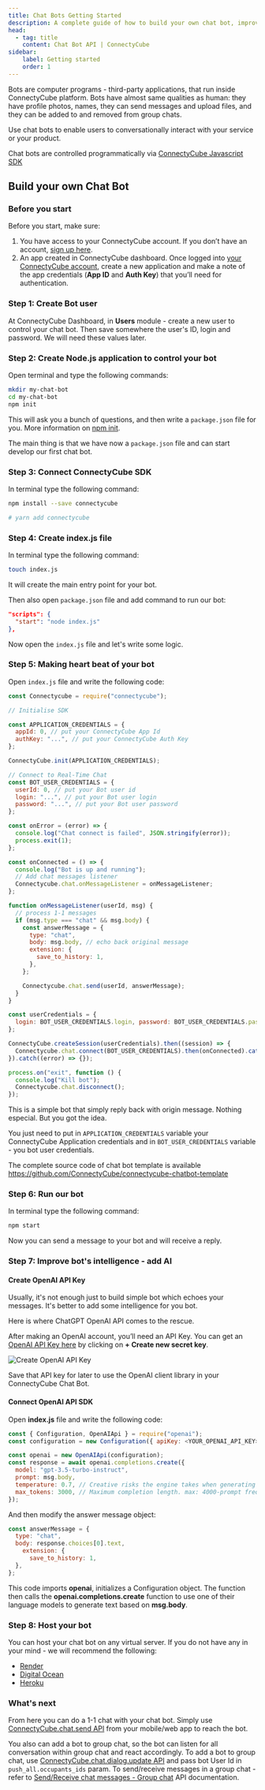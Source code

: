 ```yaml
---
title: Chat Bots Getting Started
description: A complete guide of how to build your own chat bot, improve bot’s intelligence and recommendation about chat bots hosting
head:
  - tag: title
    content: Chat Bot API | ConnectyCube
sidebar: 
    label: Getting started
    order: 1
---
```


Bots are computer programs - third-party applications, that run inside ConnectyCube platform. Bots have almost same qualities as human: they have profile photos, names, they can send messages and upload files, and they can be added to and removed from group chats.

Use chat bots to enable users to conversationally interact with your service or your product.

Chat bots are controlled programmatically via [ConnectyCube Javascript SDK](/js/)

## Build your own Chat Bot

### Before you start

Before you start, make sure:
1. You have access to your ConnectyCube account. If you don’t have an account, [sign up here](https://admin.connectycube.com/register).
2. An app created in ConnectyCube dashboard. Once logged into [your ConnectyCube account](https://admin.connectycube.com), create a new application and make a note of the app credentials (**App ID** and **Auth Key**) that you’ll need for authentication.

### Step 1: Create Bot user

At ConnectyCube Dashboard, in **Users** module - create a new user to control your chat bot. Then save somewhere the user's ID, login and password. We will need these values later.

### Step 2: Create Node.js application to control your bot

Open terminal and type the following commands:

```bash
mkdir my-chat-bot
cd my-chat-bot
npm init
```

This will ask you a bunch of questions, and then write a `package.json` file for you. More information on [npm init](https://docs.npmjs.com/cli/init).

The main thing is that we have now a `package.json` file and can start develop our first chat bot.

### Step 3: Connect ConnectyCube SDK

In terminal type the following command:

```bash
npm install --save connectycube

# yarn add connectycube
```

### Step 4: Create index.js file

In terminal type the following command:

```bash
touch index.js
```

It will create the main entry point for your bot.

Then also open `package.json` file and add command to run our bot:

```json
"scripts": {
  "start": "node index.js"
},
```

Now open the `index.js` file and let's write some logic.

### Step 5: Making heart beat of your bot

Open `index.js` file and write the following code:

```javascript
const Connectycube = require("connectycube");

// Initialise SDK

const APPLICATION_CREDENTIALS = {
  appId: 0, // put your ConnectyCube App Id
  authKey: "...", // put your ConnectyCube Auth Key
};

ConnectyCube.init(APPLICATION_CREDENTIALS);

// Connect to Real-Time Chat
const BOT_USER_CREDENTIALS = {
  userId: 0, // put your Bot user id
  login: "...", // put your Bot user login
  password: "...", // put your Bot user password
};

const onError = (error) => {
  console.log("Chat connect is failed", JSON.stringify(error));
  process.exit(1);
};

const onConnected = () => {
  console.log("Bot is up and running");
  // Add chat messages listener
  Connectycube.chat.onMessageListener = onMessageListener;
};

function onMessageListener(userId, msg) {
  // process 1-1 messages
  if (msg.type === "chat" && msg.body) {
    const answerMessage = {
      type: "chat",
      body: msg.body, // echo back original message
      extension: {
        save_to_history: 1,
      },
    };

    Connectycube.chat.send(userId, answerMessage);
  }
}

const userCredentials = { 
  login: BOT_USER_CREDENTIALS.login, password: BOT_USER_CREDENTIALS.password 
};

ConnectyCube.createSession(userCredentials).then((session) => {
  Connectycube.chat.connect(BOT_USER_CREDENTIALS).then(onConnected).catch(onError);
}).catch((error) => {});

process.on("exit", function () {
  console.log("Kill bot");
  Connectycube.chat.disconnect();
});
```

This is a simple bot that simply reply back with origin message. Nothing especial. But you got the idea.

You just need to put in `APPLICATION_CREDENTIALS` variable your ConnectyCube Application credentials and in `BOT_USER_CREDENTIALS` variable - you bot user credentials.

The complete source code of chat bot template is available https://github.com/ConnectyCube/connectycube-chatbot-template

###  Step 6: Run our bot

In terminal type the following command:

```bash
npm start
```

Now you can send a message to your bot and will receive a reply.


### Step 7: Improve bot's intelligence - add AI

#### Create OpenAI API Key

Usually, it's not enough just to build simple bot which echoes your messages. It's better to add some intelligence for you bot.

Here is where ChatGPT OpenAI API comes to the rescue.

After making an OpenAI account, you’ll need an API Key. You can get an [OpenAI API Key here](https://platform.openai.com/api-keys) by clicking on **+ Create new secret key**.

<div class="img-wrapper">
  <img src="/images/guides/chat-bots/open-ai-create-api-key.png" alt="Create OpenAI API Key" />
</div>

Save that API key for later to use the OpenAI client library in your ConnectyCube Chat Bot.

#### Connect OpenAI API SDK

Open **index.js** file and write the following code:


```javascript
const { Configuration, OpenAIApi } = require("openai");
const configuration = new Configuration({ apiKey: <YOUR_OPENAI_API_KEY> });

const openai = new OpenAIApi(configuration); 
const response = await openai.completions.create({ 
  model: "gpt-3.5-turbo-instruct", 
  prompt: msg.body, 
  temperature: 0.7, // Creative risks the engine takes when generating text.
  max_tokens: 3000, // Maximum completion length. max: 4000-prompt frequency_penalty: 0.7 // # between 0 and 1. The higher this value, the bigger the effort the model will make in not repeating itself. 
});
```

And then modify the answer message object:

```javascript
const answerMessage = {
  type: "chat",
  body: response.choices[0].text,       
    extension: {
      save_to_history: 1,
  },
};
```

This code imports **openai**,  initializes a Configuration object. The function then calls the **openai.completions.create** function to use one of their language models to generate text based on **msg.body**.

### Step 8: Host your bot

You can host your chat bot on any virtual server. If you do not have any in your mind - we will recommend the following:

- [Render](https://render.com/docs/deploy-node-express-app)
- [Digital Ocean](https://www.digitalocean.com/)
- [Heroku](https://www.heroku.com/)


### What's next

From here you can do a 1-1 chat with your chat bot. Simply use [ConnectyCube.chat.send API](/js/messaging/#1-1-chat) from your mobile/web app to reach the bot.

You also can add a bot to group chat, so the bot can listen for all conversation within group chat and react accordingly. To add a bot to group chat, use [ConnectyCube.chat.dialog.update API](/js/messaging/#addremove-occupants) and pass bot User Id in `push_all.occupants_ids` param. To send/receive messages in a group chat - refer to [Send/Receive chat messages - Group chat](/js/messaging/#group-chat) API documentation.
